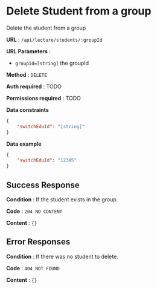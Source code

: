 # Delete Student from a group

Delete the student from a group

**URL** : `/api/lecture/students/:groupId`

**URL Parameters** :
- `groupId=[string]` the groupId

**Method** : `DELETE`

**Auth required** : TODO

**Permissions required** : TODO

**Data constraints**

```json
{
    "switchEduId": "[string]"
}
```

**Data example**

```json
{
    "switchEduId": "12345"
}
```

## Success Response

**Condition** : If the student exists in the group.

**Code** : `204 NO CONTENT`

**Content** : `{}`

## Error Responses

**Condition** : If there was no student to delete.

**Code** : `404 NOT FOUND`

**Content** : `{}`
